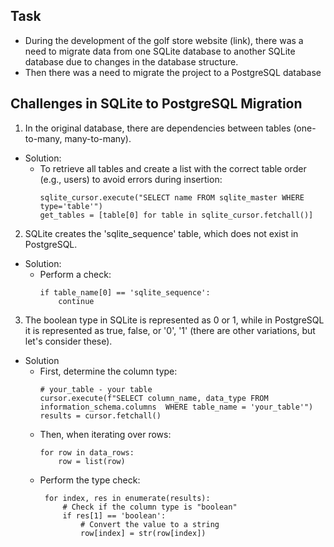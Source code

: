 ## Task
- During the development of the golf store website (link), there was a need to migrate data from one SQLite database to another SQLite database due to changes in the database structure.
- Then there was a need to migrate the project to a PostgreSQL database

## Challenges in SQLite to PostgreSQL Migration

1. In the original database, there are dependencies between tables (one-to-many, many-to-many).
- Solution:
  - To retrieve all tables and create a list with the correct table order (e.g., users) to avoid errors during insertion:
      ```shell
      sqlite_cursor.execute("SELECT name FROM sqlite_master WHERE type='table'")
      get_tables = [table[0] for table in sqlite_cursor.fetchall()]

2. SQLite creates the 'sqlite_sequence' table, which does not exist in PostgreSQL.
- Solution:
  - Perform a check:
      ```shell
      if table_name[0] == 'sqlite_sequence':
          continue

3. The boolean type in SQLite is represented as 0 or 1, while in PostgreSQL it is represented as true, false, or '0', '1' (there are other variations, but let's consider these).
- Solution
  - First, determine the column type:
     ```shell
     # your_table - your table
     cursor.execute(f"SELECT column_name, data_type FROM information_schema.columns  WHERE table_name = 'your_table'")
     results = cursor.fetchall()
    
  - Then, when iterating over rows:
     ```shell
     for row in data_rows:
         row = list(row)
    
  - Perform the type check:
    ```shell
     for index, res in enumerate(results):
         # Check if the column type is "boolean"
         if res[1] == 'boolean':  
             # Convert the value to a string
             row[index] = str(row[index])  